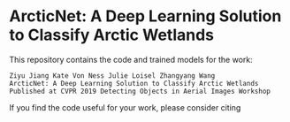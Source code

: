 # ArcticNet: A Deep Learning Solution to Classify Arctic Wetlands

This repository contains the code and trained models for the work:<br/>
```
Ziyu Jiang Kate Von Ness Julie Loisel Zhangyang Wang
ArcticNet: A Deep Learning Solution to Classify Arctic Wetlands 
Published at CVPR 2019 Detecting Objects in Aerial Images Workshop
```

<!-- For other details, please refer to the [paper](https://arxiv.org/pdf/1711.09485.pdf). -->

If you find the code useful for your work, please consider citing

```

``` 

